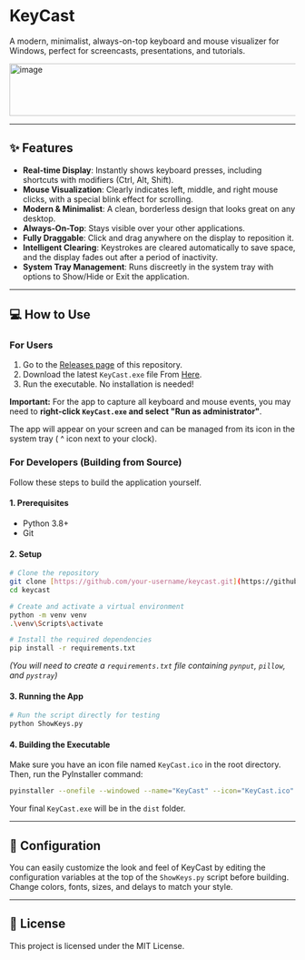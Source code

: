 # KeyCast

A modern, minimalist, always-on-top keyboard and mouse visualizer for Windows, perfect for screencasts, presentations, and tutorials.

<img width="529" height="92" alt="image" src="https://github.com/user-attachments/assets/0ac46b94-2183-4d38-9b49-1abbcc5900a7" />

---

## ✨ Features


* **Real-time Display**: Instantly shows keyboard presses, including shortcuts with modifiers (Ctrl, Alt, Shift).
* **Mouse Visualization**: Clearly indicates left, middle, and right mouse clicks, with a special blink effect for scrolling.
* **Modern & Minimalist**: A clean, borderless design that looks great on any desktop.
* **Always-On-Top**: Stays visible over your other applications.
* **Fully Draggable**: Click and drag anywhere on the display to reposition it.
* **Intelligent Clearing**: Keystrokes are cleared automatically to save space, and the display fades out after a period of inactivity.
* **System Tray Management**: Runs discreetly in the system tray with options to Show/Hide or Exit the application.

---

## 💻 How to Use

### For Users

1.  Go to the [Releases page](https://github.com/your-username/keycast/releases) of this repository.
2.  Download the latest `KeyCast.exe` file From [Here](https://github.com/akasumitlamba/KeyCast/releases/download/v1.0.0/KeyCast.exe).
3.  Run the executable. No installation is needed!

**Important:** For the app to capture all keyboard and mouse events, you may need to **right-click `KeyCast.exe` and select "Run as administrator"**.

The app will appear on your screen and can be managed from its icon in the system tray ( ^ icon next to your clock).

### For Developers (Building from Source)

Follow these steps to build the application yourself.

#### **1. Prerequisites**
* Python 3.8+
* Git

#### **2. Setup**
```bash
# Clone the repository
git clone [https://github.com/your-username/keycast.git](https://github.com/your-username/keycast.git)
cd keycast

# Create and activate a virtual environment
python -m venv venv
.\venv\Scripts\activate

# Install the required dependencies
pip install -r requirements.txt
```
*(You will need to create a `requirements.txt` file containing `pynput`, `pillow`, and `pystray`)*

#### **3. Running the App**
```bash
# Run the script directly for testing
python ShowKeys.py
```

#### **4. Building the Executable**
Make sure you have an icon file named `KeyCast.ico` in the root directory. Then, run the PyInstaller command:
```bash
pyinstaller --onefile --windowed --name="KeyCast" --icon="KeyCast.ico" --add-data "KeyCast.ico;." ShowKeys.py
```
Your final `KeyCast.exe` will be in the `dist` folder.

---

## 🎨 Configuration

You can easily customize the look and feel of KeyCast by editing the configuration variables at the top of the `ShowKeys.py` script before building. Change colors, fonts, sizes, and delays to match your style.

---

## 📜 License

This project is licensed under the MIT License.

